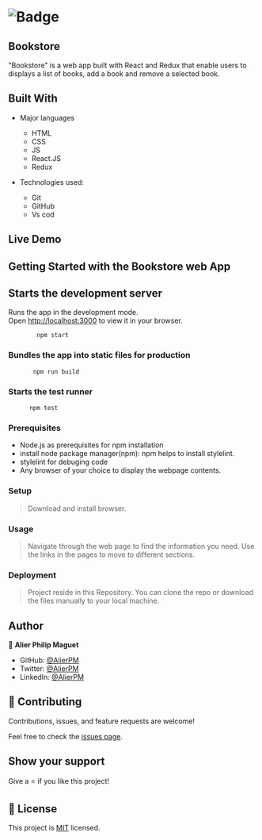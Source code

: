 # ![Badge](https://img.shields.io/badge/Microverse-blueviolet)

## Bookstore

"Bookstore" is a web app built with React and Redux that enable users to displays a list of books, add a book and remove a selected book.

## Built With

- Major languages

  - HTML
  - CSS
  - JS
  - React.JS
  - Redux

- Technologies used:
  - Git
  - GitHub
  - Vs cod

## Live Demo

## Getting Started with the Bookstore web App

## Starts the development server

Runs the app in the development mode.\
Open [http://localhost:3000](http://localhost:3000) to view it in your browser.

            npm start

### Bundles the app into static files for production

           npm run build

### Starts the test runner

          npm test

### Prerequisites

- Node.js as prerequisites for npm installation
- install node package manager(npm): npm helps to install stylelint.
- stylelint for debuging code
- Any browser of your choice to display the webpage contents.

### Setup

> Download and install browser.

### Usage

> Navigate through the web page to find the information you need. Use the links in the pages to move to different sections.

### Deployment

> Project reside in this Repository. You can clone the repo or download the files manually to your local machine.

## Author

:bust_in_silhouette: **Alier Philip Maguet**

- GitHub: [@AlierPM](https://github.com/AlierPM)
- Twitter: [@AlierPM](https://twitter.com/AlierPM)
- LinkedIn: [@AlierPM](https://www.linkedin.com/in/alier-philip-maguet-b11653203/)

## 🤝 Contributing

Contributions, issues, and feature requests are welcome!

Feel free to check the [issues page](../../issues/).

## Show your support

Give a ⭐️ if you like this project!

## 📝 License

This project is [MIT](./MIT.md) licensed.
